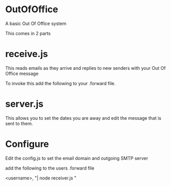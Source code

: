 OutOfOffice
===========

A basic Out Of Office system

This comes in 2 parts

receive.js
==========

This reads emails as they arrive and replies to new senders with your Out Of Office message

To invoke this add the following to your .forward file.

server.js
=========

This allows you to set the dates you are away and edit the message that is sent to them.

Configure
=========

Edit the config.js to set the email domain and outgoing SMTP server

add the following to the users .forward file

\<username>, "| node receiver.js <username>"

